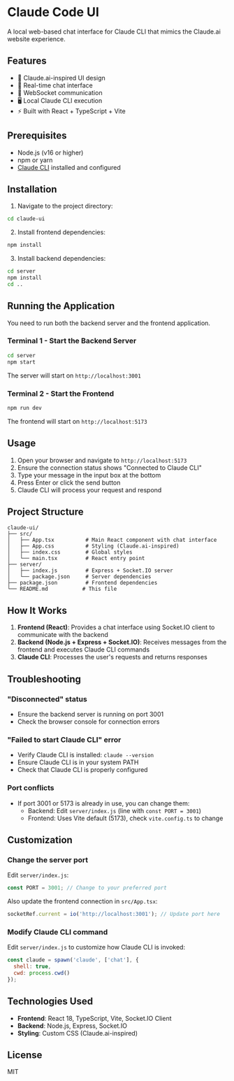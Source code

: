 # Claude Code UI

A local web-based chat interface for Claude CLI that mimics the Claude.ai website experience.

## Features

- 🎨 Claude.ai-inspired UI design
- 💬 Real-time chat interface
- 🔌 WebSocket communication
- 🖥️ Local Claude CLI execution
- ⚡ Built with React + TypeScript + Vite

## Prerequisites

- Node.js (v16 or higher)
- npm or yarn
- [Claude CLI](https://github.com/anthropics/claude-code) installed and configured

## Installation

1. Navigate to the project directory:
```bash
cd claude-ui
```

2. Install frontend dependencies:
```bash
npm install
```

3. Install backend dependencies:
```bash
cd server
npm install
cd ..
```

## Running the Application

You need to run both the backend server and the frontend application.

### Terminal 1 - Start the Backend Server

```bash
cd server
npm start
```

The server will start on `http://localhost:3001`

### Terminal 2 - Start the Frontend

```bash
npm run dev
```

The frontend will start on `http://localhost:5173`

## Usage

1. Open your browser and navigate to `http://localhost:5173`
2. Ensure the connection status shows "Connected to Claude CLI"
3. Type your message in the input box at the bottom
4. Press Enter or click the send button
5. Claude CLI will process your request and respond

## Project Structure

```
claude-ui/
├── src/
│   ├── App.tsx          # Main React component with chat interface
│   ├── App.css          # Styling (Claude.ai-inspired)
│   ├── index.css        # Global styles
│   └── main.tsx         # React entry point
├── server/
│   ├── index.js         # Express + Socket.IO server
│   └── package.json     # Server dependencies
├── package.json         # Frontend dependencies
└── README.md           # This file
```

## How It Works

1. **Frontend (React)**: Provides a chat interface using Socket.IO client to communicate with the backend
2. **Backend (Node.js + Express + Socket.IO)**: Receives messages from the frontend and executes Claude CLI commands
3. **Claude CLI**: Processes the user's requests and returns responses

## Troubleshooting

### "Disconnected" status
- Ensure the backend server is running on port 3001
- Check the browser console for connection errors

### "Failed to start Claude CLI" error
- Verify Claude CLI is installed: `claude --version`
- Ensure Claude CLI is in your system PATH
- Check that Claude CLI is properly configured

### Port conflicts
- If port 3001 or 5173 is already in use, you can change them:
  - Backend: Edit `server/index.js` (line with `const PORT = 3001`)
  - Frontend: Uses Vite default (5173), check `vite.config.ts` to change

## Customization

### Change the server port
Edit `server/index.js`:
```javascript
const PORT = 3001; // Change to your preferred port
```

Also update the frontend connection in `src/App.tsx`:
```typescript
socketRef.current = io('http://localhost:3001'); // Update port here
```

### Modify Claude CLI command
Edit `server/index.js` to customize how Claude CLI is invoked:
```javascript
const claude = spawn('claude', ['chat'], {
  shell: true,
  cwd: process.cwd()
});
```

## Technologies Used

- **Frontend**: React 18, TypeScript, Vite, Socket.IO Client
- **Backend**: Node.js, Express, Socket.IO
- **Styling**: Custom CSS (Claude.ai-inspired)

## License

MIT